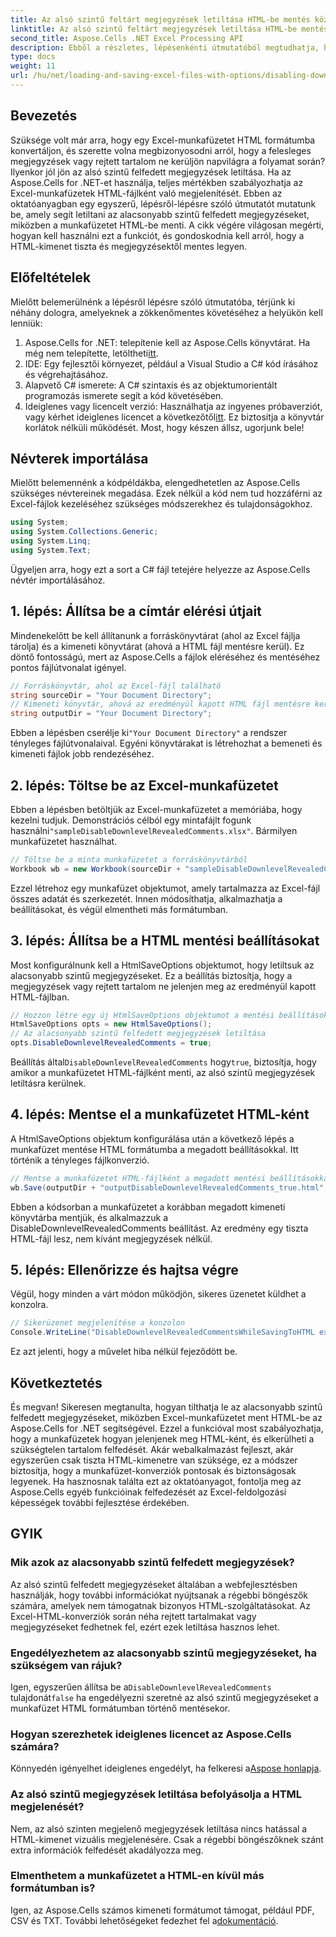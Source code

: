 ```yaml
---
title: Az alsó szintű feltárt megjegyzések letiltása HTML-be mentés közben
linktitle: Az alsó szintű feltárt megjegyzések letiltása HTML-be mentés közben
second_title: Aspose.Cells .NET Excel Processing API
description: Ebből a részletes, lépésenkénti útmutatóból megtudhatja, hogyan tilthatja le az alsó szinten megjelenő megjegyzéseket, amikor Excel-munkafüzetet HTML-formátumba ment az Aspose.Cells for .NET használatával.
type: docs
weight: 11
url: /hu/net/loading-and-saving-excel-files-with-options/disabling-downlevel-revealed-comments/
---
```

## Bevezetés
Szüksége volt már arra, hogy egy Excel-munkafüzetet HTML formátumba konvertáljon, és szerette volna megbizonyosodni arról, hogy a felesleges megjegyzések vagy rejtett tartalom ne kerüljön napvilágra a folyamat során? Ilyenkor jól jön az alsó szintű felfedett megjegyzések letiltása. Ha az Aspose.Cells for .NET-et használja, teljes mértékben szabályozhatja az Excel-munkafüzetek HTML-fájlként való megjelenítését. Ebben az oktatóanyagban egy egyszerű, lépésről-lépésre szóló útmutatót mutatunk be, amely segít letiltani az alacsonyabb szintű felfedett megjegyzéseket, miközben a munkafüzetet HTML-be menti. 
A cikk végére világosan megérti, hogyan kell használni ezt a funkciót, és gondoskodnia kell arról, hogy a HTML-kimenet tiszta és megjegyzésektől mentes legyen.
## Előfeltételek
Mielőtt belemerülnénk a lépésről lépésre szóló útmutatóba, térjünk ki néhány dologra, amelyeknek a zökkenőmentes követéséhez a helyükön kell lenniük:
1. Aspose.Cells for .NET: telepítenie kell az Aspose.Cells könyvtárat. Ha még nem telepítette, letöltheti[itt](https://releases.aspose.com/cells/net/).
2. IDE: Egy fejlesztői környezet, például a Visual Studio a C# kód írásához és végrehajtásához.
3. Alapvető C# ismerete: A C# szintaxis és az objektumorientált programozás ismerete segít a kód követésében.
4.  Ideiglenes vagy licencelt verzió: Használhatja az ingyenes próbaverziót, vagy kérhet ideiglenes licencet a következőtől[itt](https://purchase.aspose.com/temporary-license/). Ez biztosítja a könyvtár korlátok nélküli működését.
Most, hogy készen állsz, ugorjunk bele!
## Névterek importálása
Mielőtt belemennénk a kódpéldákba, elengedhetetlen az Aspose.Cells szükséges névtereinek megadása. Ezek nélkül a kód nem tud hozzáférni az Excel-fájlok kezeléséhez szükséges módszerekhez és tulajdonságokhoz.
```csharp
using System;
using System.Collections.Generic;
using System.Linq;
using System.Text;
```
Ügyeljen arra, hogy ezt a sort a C# fájl tetejére helyezze az Aspose.Cells névtér importálásához.
## 1. lépés: Állítsa be a címtár elérési útjait
Mindenekelőtt be kell állítanunk a forráskönyvtárat (ahol az Excel fájlja tárolja) és a kimeneti könyvtárat (ahová a HTML fájl mentésre kerül). Ez döntő fontosságú, mert az Aspose.Cells a fájlok eléréséhez és mentéséhez pontos fájlútvonalat igényel.
```csharp
// Forráskönyvtár, ahol az Excel-fájl található
string sourceDir = "Your Document Directory";
// Kimeneti könyvtár, ahová az eredményül kapott HTML fájl mentésre kerül
string outputDir = "Your Document Directory";
```
 Ebben a lépésben cserélje ki`"Your Document Directory"` a rendszer tényleges fájlútvonalaival. Egyéni könyvtárakat is létrehozhat a bemeneti és kimeneti fájlok jobb rendezéséhez.
## 2. lépés: Töltse be az Excel-munkafüzetet
 Ebben a lépésben betöltjük az Excel-munkafüzetet a memóriába, hogy kezelni tudjuk. Demonstrációs célból egy mintafájlt fogunk használni`"sampleDisableDownlevelRevealedComments.xlsx"`. Bármilyen munkafüzetet használhat.
```csharp
// Töltse be a minta munkafüzetet a forráskönyvtárból
Workbook wb = new Workbook(sourceDir + "sampleDisableDownlevelRevealedComments.xlsx");
```
Ezzel létrehoz egy munkafüzet objektumot, amely tartalmazza az Excel-fájl összes adatát és szerkezetét. Innen módosíthatja, alkalmazhatja a beállításokat, és végül elmentheti más formátumban.
## 3. lépés: Állítsa be a HTML mentési beállításokat
Most konfigurálnunk kell a HtmlSaveOptions objektumot, hogy letiltsuk az alacsonyabb szintű megjegyzéseket. Ez a beállítás biztosítja, hogy a megjegyzések vagy rejtett tartalom ne jelenjen meg az eredményül kapott HTML-fájlban.
```csharp
// Hozzon létre egy új HtmlSaveOptions objektumot a mentési beállítások konfigurálásához
HtmlSaveOptions opts = new HtmlSaveOptions();
// Az alacsonyabb szintű felfedett megjegyzések letiltása
opts.DisableDownlevelRevealedComments = true;
```
 Beállítás által`DisableDownlevelRevealedComments` hogy`true`, biztosítja, hogy amikor a munkafüzetet HTML-fájlként menti, az alsó szintű megjegyzések letiltásra kerülnek.
## 4. lépés: Mentse el a munkafüzetet HTML-ként
A HtmlSaveOptions objektum konfigurálása után a következő lépés a munkafüzet mentése HTML formátumba a megadott beállításokkal. Itt történik a tényleges fájlkonverzió.
```csharp
// Mentse a munkafüzetet HTML-fájlként a megadott mentési beállításokkal
wb.Save(outputDir + "outputDisableDownlevelRevealedComments_true.html", opts);
```
Ebben a kódsorban a munkafüzetet a korábban megadott kimeneti könyvtárba mentjük, és alkalmazzuk a DisableDownlevelRevealedComments beállítást. Az eredmény egy tiszta HTML-fájl lesz, nem kívánt megjegyzések nélkül.
## 5. lépés: Ellenőrizze és hajtsa végre
Végül, hogy minden a várt módon működjön, sikeres üzenetet küldhet a konzolra.
```csharp
// Sikerüzenet megjelenítése a konzolon
Console.WriteLine("DisableDownlevelRevealedCommentsWhileSavingToHTML executed successfully.");
```
Ez azt jelenti, hogy a művelet hiba nélkül fejeződött be.
## Következtetés
És megvan! Sikeresen megtanulta, hogyan tilthatja le az alacsonyabb szintű felfedett megjegyzéseket, miközben Excel-munkafüzetet ment HTML-be az Aspose.Cells for .NET segítségével. Ezzel a funkcióval most szabályozhatja, hogy a munkafüzetek hogyan jelenjenek meg HTML-ként, és elkerülheti a szükségtelen tartalom felfedését. Akár webalkalmazást fejleszt, akár egyszerűen csak tiszta HTML-kimenetre van szüksége, ez a módszer biztosítja, hogy a munkafüzet-konverziók pontosak és biztonságosak legyenek.
Ha hasznosnak találta ezt az oktatóanyagot, fontolja meg az Aspose.Cells egyéb funkcióinak felfedezését az Excel-feldolgozási képességek további fejlesztése érdekében.
## GYIK
### Mik azok az alacsonyabb szintű felfedett megjegyzések?
Az alsó szintű felfedett megjegyzéseket általában a webfejlesztésben használják, hogy további információkat nyújtsanak a régebbi böngészők számára, amelyek nem támogatnak bizonyos HTML-szolgáltatásokat. Az Excel-HTML-konverziók során néha rejtett tartalmakat vagy megjegyzéseket fedhetnek fel, ezért ezek letiltása hasznos lehet.
### Engedélyezhetem az alacsonyabb szintű megjegyzéseket, ha szükségem van rájuk?
 Igen, egyszerűen állítsa be a`DisableDownlevelRevealedComments` tulajdonát`false` ha engedélyezni szeretné az alsó szintű megjegyzéseket a munkafüzet HTML formátumban történő mentésekor.
### Hogyan szerezhetek ideiglenes licencet az Aspose.Cells számára?
 Könnyedén igényelhet ideiglenes engedélyt, ha felkeresi a[Aspose honlapja](https://purchase.aspose.com/temporary-license/).
### Az alsó szintű megjegyzések letiltása befolyásolja a HTML megjelenését?
Nem, az alsó szinten megjelenő megjegyzések letiltása nincs hatással a HTML-kimenet vizuális megjelenésére. Csak a régebbi böngészőknek szánt extra információk felfedését akadályozza meg.
### Elmenthetem a munkafüzetet a HTML-en kívül más formátumban is?
 Igen, az Aspose.Cells számos kimeneti formátumot támogat, például PDF, CSV és TXT. További lehetőségeket fedezhet fel a[dokumentáció](https://reference.aspose.com/cells/net/).